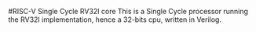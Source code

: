#RISC-V Single Cycle RV32I core
This is a Single Cycle processor running the RV32I implementation, hence a 32-bits cpu, written in Verilog.
